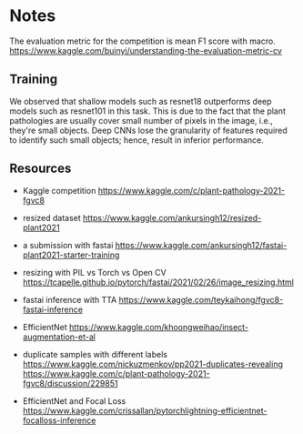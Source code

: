 # Notes

The evaluation metric for the competition is mean F1 score with macro.
https://www.kaggle.com/buinyi/understanding-the-evaluation-metric-cv


## Training

We observed that shallow models such as resnet18 outperforms deep models such as resnet101 
in this task. This is due to the fact that the plant pathologies are usually cover 
small number of pixels in the image, i.e., they're small objects. 
Deep CNNs lose the granularity of features required to identify such small objects; hence,
result in inferior performance.


## Resources

- Kaggle competition
https://www.kaggle.com/c/plant-pathology-2021-fgvc8

- resized dataset
https://www.kaggle.com/ankursingh12/resized-plant2021

- a submission with fastai
https://www.kaggle.com/ankursingh12/fastai-plant2021-starter-training

- resizing with PIL vs Torch vs Open CV
https://tcapelle.github.io/pytorch/fastai/2021/02/26/image_resizing.html

- fastai inference with TTA
https://www.kaggle.com/teykaihong/fgvc8-fastai-inference

- EfficientNet
https://www.kaggle.com/khoongweihao/insect-augmentation-et-al

- duplicate samples with different labels
https://www.kaggle.com/nickuzmenkov/pp2021-duplicates-revealing
https://www.kaggle.com/c/plant-pathology-2021-fgvc8/discussion/229851

- EfficientNet and Focal Loss
https://www.kaggle.com/crissallan/pytorchlightning-efficientnet-focalloss-inference
